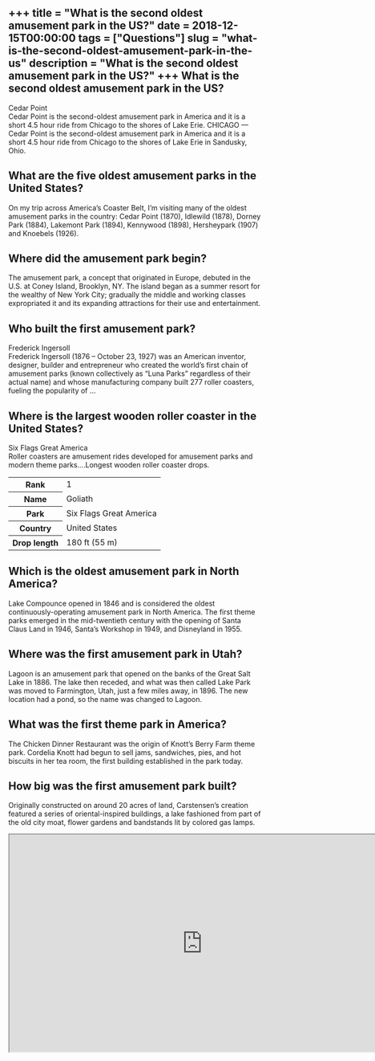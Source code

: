 +++
title = "What is the second oldest amusement park in the US?"
date = 2018-12-15T00:00:00
tags = ["Questions"]
slug = "what-is-the-second-oldest-amusement-park-in-the-us"
description = "What is the second oldest amusement park in the US?"
+++
What is the second oldest amusement park in the US?
---------------------------------------------------

Cedar Point  
Cedar Point is the second-oldest amusement park in America and it is a short 4.5 hour ride from Chicago to the shores of Lake Erie. CHICAGO — Cedar Point is the second-oldest amusement park in America and it is a short 4.5 hour ride from Chicago to the shores of Lake Erie in Sandusky, Ohio.

What are the five oldest amusement parks in the United States?
--------------------------------------------------------------

On my trip across America’s Coaster Belt, I’m visiting many of the oldest amusement parks in the country: Cedar Point (1870), Idlewild (1878), Dorney Park (1884), Lakemont Park (1894), Kennywood (1898), Hersheypark (1907) and Knoebels (1926).

Where did the amusement park begin?
-----------------------------------

The amusement park, a concept that originated in Europe, debuted in the U.S. at Coney Island, Brooklyn, NY. The island began as a summer resort for the wealthy of New York City; gradually the middle and working classes expropriated it and its expanding attractions for their use and entertainment.

Who built the first amusement park?
-----------------------------------

Frederick Ingersoll  
Frederick Ingersoll (1876 – October 23, 1927) was an American inventor, designer, builder and entrepreneur who created the world’s first chain of amusement parks (known collectively as “Luna Parks” regardless of their actual name) and whose manufacturing company built 277 roller coasters, fueling the popularity of …

Where is the largest wooden roller coaster in the United States?
----------------------------------------------------------------

Six Flags Great America  
Roller coasters are amusement rides developed for amusement parks and modern theme parks….Longest wooden roller coaster drops.

<table><tr><th>Rank</th><td>1</td></tr><tr><th>Name</th><td>Goliath</td></tr><tr><th>Park</th><td>Six Flags Great America</td></tr><tr><th>Country</th><td>United States</td></tr><tr><th>Drop length</th><td>180 ft (55 m)</td></tr></table>

Which is the oldest amusement park in North America?
----------------------------------------------------

Lake Compounce opened in 1846 and is considered the oldest continuously-operating amusement park in North America. The first theme parks emerged in the mid-twentieth century with the opening of Santa Claus Land in 1946, Santa’s Workshop in 1949, and Disneyland in 1955.

Where was the first amusement park in Utah?
-------------------------------------------

Lagoon is an amusement park that opened on the banks of the Great Salt Lake in 1886. The lake then receded, and what was then called Lake Park was moved to Farmington, Utah, just a few miles away, in 1896. The new location had a pond, so the name was changed to Lagoon.

What was the first theme park in America?
-----------------------------------------

The Chicken Dinner Restaurant was the origin of Knott’s Berry Farm theme park. Cordelia Knott had begun to sell jams, sandwiches, pies, and hot biscuits in her tea room, the first building established in the park today.

How big was the first amusement park built?
-------------------------------------------

Originally constructed on around 20 acres of land, Carstensen’s creation featured a series of oriental-inspired buildings, a lake fashioned from part of the old city moat, flower gardens and bandstands lit by colored gas lamps.

<iframe allow="accelerometer; autoplay; clipboard-write; encrypted-media; gyroscope; picture-in-picture" allowfullscreen="" class="__youtube_prefs__  epyt-is-override  no-lazyload" data-no-lazy="1" data-origheight="433" data-origwidth="770" data-skipgform_ajax_framebjll="" height="433" id="_ytid_78096" loading="lazy" src="https://www.youtube.com/embed/QZSh-2DqiIg?enablejsapi=1&autoplay=0&cc_load_policy=0&cc_lang_pref=&iv_load_policy=1&loop=0&modestbranding=0&rel=1&fs=1&playsinline=0&autohide=2&theme=dark&color=red&controls=1&" title="YouTube player" width="770"></iframe>